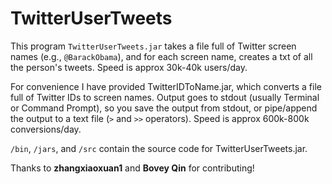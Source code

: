 # TwitterUserTweets
This program `TwitterUserTweets.jar` takes a file full of Twitter screen names (e.g., `@BarackObama`), and for each screen name, creates a txt of all the person's tweets. Speed is approx 30k-40k users/day.

For convenience I have provided TwitterIDToName.jar, which converts a file full of Twitter IDs to screen names. Output goes to stdout (usually Terminal or Command Prompt), so you save the output from stdout, or pipe/append the output to a text file (`>` and `>>` operators). Speed is approx 600k-800k conversions/day.

`/bin`, `/jars`, and `/src` contain the source code for TwitterUserTweets.jar.

Thanks to **zhangxiaoxuan1** and **Bovey Qin** for contributing!
